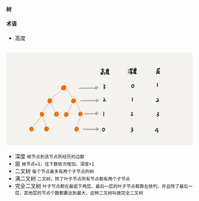 #### 树

#### 术语
- 高度
```text
```
![树定义](https://github.com/lqhandsome/Alg/blob/master/image/%E6%A0%91%E6%9C%AF%E8%AF%AD.png)
- 深度
    `根节点到该节点所经历的边数`
- 层
    `根节点=1，往下数依次增加，深度+1`
- 二叉树
    `每个节点最多有两个子节点的树`
- 满二叉树
    `二叉树，除了叶子节点所有节点都有两个子节点`
- 完全二叉树
    `叶子节点都在最底下两层，最后一层的叶子节点都靠左排列，并且除了最后一层，其他层的节点个数都要达到最大，这种二叉树叫做完全二叉树`